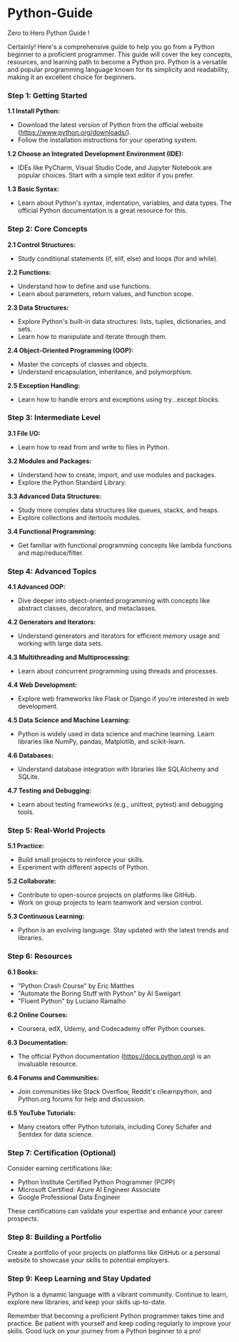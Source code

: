 # Python-Guide
Zero to Hero Python Guide !

Certainly! Here's a comprehensive guide to help you go from a Python beginner to a proficient programmer. This guide will cover the key concepts, resources, and learning path to become a Python pro. Python is a versatile and popular programming language known for its simplicity and readability, making it an excellent choice for beginners.

### **Step 1: Getting Started**

**1.1 Install Python:** 
- Download the latest version of Python from the official website (https://www.python.org/downloads/).
- Follow the installation instructions for your operating system.

**1.2 Choose an Integrated Development Environment (IDE):** 
- IDEs like PyCharm, Visual Studio Code, and Jupyter Notebook are popular choices. Start with a simple text editor if you prefer.

**1.3 Basic Syntax:**
- Learn about Python's syntax, indentation, variables, and data types. The official Python documentation is a great resource for this.

### **Step 2: Core Concepts**

**2.1 Control Structures:**
- Study conditional statements (if, elif, else) and loops (for and while).

**2.2 Functions:**
- Understand how to define and use functions.
- Learn about parameters, return values, and function scope.

**2.3 Data Structures:**
- Explore Python's built-in data structures: lists, tuples, dictionaries, and sets.
- Learn how to manipulate and iterate through them.

**2.4 Object-Oriented Programming (OOP):**
- Master the concepts of classes and objects.
- Understand encapsulation, inheritance, and polymorphism.

**2.5 Exception Handling:**
- Learn how to handle errors and exceptions using try...except blocks.

### **Step 3: Intermediate Level**

**3.1 File I/O:**
- Learn how to read from and write to files in Python.

**3.2 Modules and Packages:**
- Understand how to create, import, and use modules and packages.
- Explore the Python Standard Library.

**3.3 Advanced Data Structures:**
- Study more complex data structures like queues, stacks, and heaps.
- Explore collections and itertools modules.

**3.4 Functional Programming:**
- Get familiar with functional programming concepts like lambda functions and map/reduce/filter.

### **Step 4: Advanced Topics**

**4.1 Advanced OOP:**
- Dive deeper into object-oriented programming with concepts like abstract classes, decorators, and metaclasses.

**4.2 Generators and Iterators:**
- Understand generators and iterators for efficient memory usage and working with large data sets.

**4.3 Multithreading and Multiprocessing:**
- Learn about concurrent programming using threads and processes.

**4.4 Web Development:**
- Explore web frameworks like Flask or Django if you're interested in web development.

**4.5 Data Science and Machine Learning:**
- Python is widely used in data science and machine learning. Learn libraries like NumPy, pandas, Matplotlib, and scikit-learn.

**4.6 Databases:**
- Understand database integration with libraries like SQLAlchemy and SQLite.

**4.7 Testing and Debugging:**
- Learn about testing frameworks (e.g., unittest, pytest) and debugging tools.

### **Step 5: Real-World Projects**

**5.1 Practice:** 
- Build small projects to reinforce your skills.
- Experiment with different aspects of Python.

**5.2 Collaborate:** 
- Contribute to open-source projects on platforms like GitHub.
- Work on group projects to learn teamwork and version control.

**5.3 Continuous Learning:**
- Python is an evolving language. Stay updated with the latest trends and libraries.

### **Step 6: Resources**

**6.1 Books:**
- "Python Crash Course" by Eric Matthes
- "Automate the Boring Stuff with Python" by Al Sweigart
- "Fluent Python" by Luciano Ramalho

**6.2 Online Courses:**
- Coursera, edX, Udemy, and Codecademy offer Python courses.

**6.3 Documentation:**
- The official Python documentation (https://docs.python.org) is an invaluable resource.

**6.4 Forums and Communities:**
- Join communities like Stack Overflow, Reddit's r/learnpython, and Python.org forums for help and discussion.

**6.5 YouTube Tutorials:**
- Many creators offer Python tutorials, including Corey Schafer and Sentdex for data science.

### **Step 7: Certification (Optional)**

Consider earning certifications like:

- Python Institute Certified Python Programmer (PCPP)
- Microsoft Certified: Azure AI Engineer Associate
- Google Professional Data Engineer

These certifications can validate your expertise and enhance your career prospects.

### **Step 8: Building a Portfolio**

Create a portfolio of your projects on platforms like GitHub or a personal website to showcase your skills to potential employers.

### **Step 9: Keep Learning and Stay Updated**

Python is a dynamic language with a vibrant community. Continue to learn, explore new libraries, and keep your skills up-to-date.

Remember that becoming a proficient Python programmer takes time and practice. Be patient with yourself and keep coding regularly to improve your skills. Good luck on your journey from a Python beginner to a pro!
